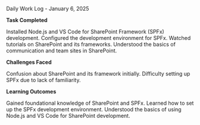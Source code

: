 Daily Work Log - January 6, 2025

**Task Completed**

Installed Node.js and VS Code for SharePoint Framework (SPFx) development.
Configured the development environment for SPFx.
Watched tutorials on SharePoint and its frameworks.
Understood the basics of communication and team sites in SharePoint.

**Challenges Faced**

Confusion about SharePoint and its framework initially.
Difficulty setting up SPFx due to lack of familiarity.

**Learning Outcomes**

Gained foundational knowledge of SharePoint and SPFx.
Learned how to set up the SPFx development environment.
Understood the basics of using Node.js and VS Code for SharePoint development.
